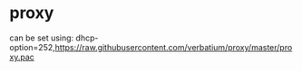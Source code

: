 # proxy
can be set using:
dhcp-option=252,https://raw.githubusercontent.com/verbatium/proxy/master/proxy.pac
